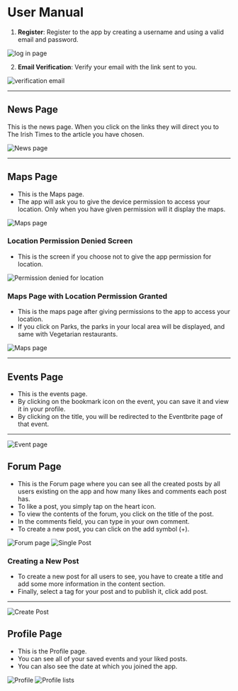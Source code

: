 # User Manual

1. **Register**: Register to the app by creating a username and using a valid email and password.

![log in page](images/register.jpg)


2. **Email Verification**: Verify your email with the link sent to you.

![verification email](images/verify.png)

---

## News Page

This is the news page. When you click on the links they will direct you to The Irish Times to the article you have chosen.

![News page](images/news.jpg)

---

## Maps Page

- This is the Maps page. 
- The app will ask you to give the device permission to access your location. Only when you have given permission will it display the maps.

![Maps page](images/permission_for_location.jpg)

### Location Permission Denied Screen

- This is the screen if you choose not to give the app permission for location.

![Permission denied for location](images/location_denied.jpg)


### Maps Page with Location Permission Granted

- This is the maps page after giving permissions to the app to access your location. 
- If you click on Parks, the parks in your local area will be displayed, and same with Vegetarian restaurants.

![Maps page](images/maps.jpg)

---

## Events Page

- This is the events page. 
- By clicking on the bookmark icon on the event, you can save it and view it in your profile. 
- By clicking on the title, you will be redirected to the Eventbrite page of that event.

---
![Event page](images/event.jpg)

## Forum Page

- This is the Forum page where you can see all the created posts by all users existing on the app and how many likes and comments each post has. 
- To like a post, you simply tap on the heart icon. 
- To view the contents of the forum, you click on the title of the post. 
- In the comments field, you can type in your own comment. 
- To create a new post, you can click on the add symbol (+).

![Forum page](images/posts.jpg)
![Single Post](images/single_post.jpg)

### Creating a New Post

- To create a new post for all users to see, you have to create a title and add some more information in the content section. 
- Finally, select a tag for your post and to publish it, click add post.

---
![Create Post](images/create_post.jpg)

## Profile Page

- This is the Profile page. 
- You can see all of your saved events and your liked posts. 
- You can also see the date at which you joined the app.

![Profile](images/profile.jpg)
![Profile lists](images/lists_profile.jpg)

